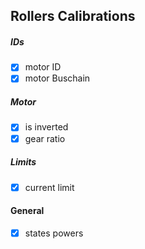 Rollers Calibrations
-----------------------------

##### IDs

- [x] motor ID
- [x] motor Buschain

##### Motor

- [x] is inverted
- [x] gear ratio

##### Limits

- [x] current limit

#### General

- [x] states powers
